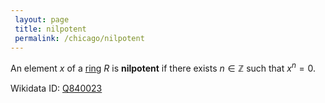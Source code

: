 ```yaml
---
 layout: page
 title: nilpotent
 permalink: /chicago/nilpotent
---
```

An element $x$ of a [ring](https://defsmath.github.io/DefsMath/ring) $R$ is **nilpotent** if there exists $n \in \mathbb Z$ such that $x^n =0$. 

Wikidata ID: [Q840023](https://www.wikidata.org/wiki/Q840023)
